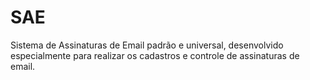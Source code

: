 # SAE
Sistema de Assinaturas de Email padrão e universal, desenvolvido especialmente para realizar os cadastros e controle de assinaturas de email.
